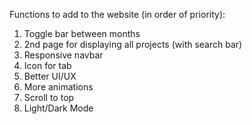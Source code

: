 Functions to add to the website (in order of priority):
1. Toggle bar between months
2. 2nd page for displaying all projects (with search bar)
4. Responsive navbar
5. Icon for tab
6. Better UI/UX
7. More animations
8. Scroll to top
9. Light/Dark Mode
